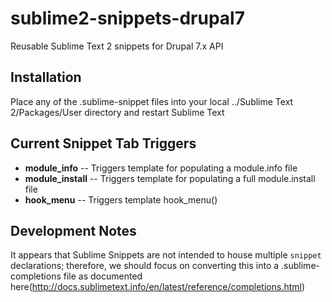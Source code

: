 sublime2-snippets-drupal7
=========================

Reusable Sublime Text 2 snippets for Drupal 7.x API

## Installation
Place any of the .sublime-snippet files into your local ../Sublime Text 2/Packages/User directory and restart Sublime Text

## Current Snippet Tab Triggers
* **module_info** -- Triggers template for populating a module.info file
* **module_install** -- Triggers template for populating a full module.install file
* **hook_menu** -- Triggers template hook_menu()

## Development Notes
It appears that Sublime Snippets are not intended to house multiple <code>snippet</code> declarations; therefore, we should focus on converting this into a .sublime-completions file as documented here(http://docs.sublimetext.info/en/latest/reference/completions.html)
